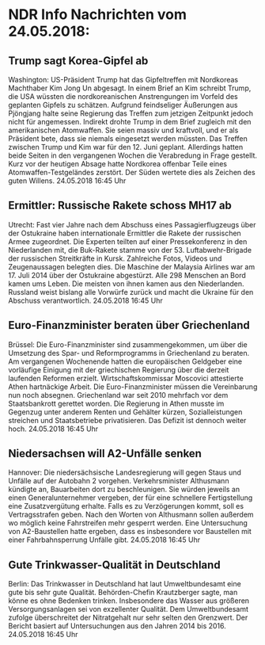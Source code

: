# NDR Info Nachrichten vom 24.05.2018:


## Trump sagt Korea-Gipfel ab
Washington:	US-Präsident Trump hat das Gipfeltreffen mit Nordkoreas Machthaber Kim Jong Un abgesagt. In einem Brief an Kim schreibt Trump, die USA wüssten die nordkoreanischen Anstrengungen im Vorfeld des geplanten Gipfels zu schätzen. Aufgrund feindseliger Äußerungen aus Pjöngjang halte seine Regierung das Treffen zum jetzigen Zeitpunkt jedoch nicht für angemessen. Indirekt drohte Trump in dem Brief zugleich mit den amerikanischen Atomwaffen. Sie seien massiv und kraftvoll, und er als Präsident bete, dass sie niemals eingesetzt werden müssten. Das Treffen zwischen Trump und Kim war für den 12. Juni geplant. Allerdings hatten beide Seiten in den vergangenen Wochen die Verabredung in Frage gestellt. Kurz vor der heutigen Absage hatte Nordkorea offenbar Teile eines Atomwaffen-Testgeländes zerstört. Der Süden wertete dies als Zeichen des guten Willens. 24.05.2018 16:45 Uhr 

## Ermittler: Russische Rakete schoss MH17 ab
Utrecht: Fast vier Jahre nach dem Abschuss eines Passagierflugzeugs über der Ostukraine haben internationale Ermittler die Rakete der russischen Armee zugeordnet. Die Experten teilten auf einer Pressekonferenz in den Niederlanden mit, die Buk-Rakete stamme von der 53. Luftabwehr-Brigade der russischen Streitkräfte in Kursk. Zahlreiche Fotos, Videos und Zeugenaussagen belegten dies. Die Maschine der Malaysia Airlines war am 17. Juli 2014 über der Ostukraine abgestürzt. Alle 298 Menschen an Bord kamen ums Leben. Die meisten von ihnen kamen aus den Niederlanden. Russland weist bislang alle Vorwürfe zurück und macht die Ukraine für den Abschuss verantwortlich. 24.05.2018 16:45 Uhr 

## Euro-Finanzminister beraten über Griechenland
Brüssel: Die Euro-Finanzminister sind zusammengekommen, um über die Umsetzung des Spar- und Reformprogramms in Griechenland zu beraten. Am vergangenen Wochenende hatten die europäischen Geldgeber eine vorläufige Einigung mit der griechischen Regierung über die derzeit laufenden Reformen erzielt. Wirtschaftskommissar Moscovici attestierte Athen hartnäckige Arbeit. Die Euro-Finanzminister müssen die Vereinbarung nun noch absegnen. Griechenland war seit 2010 mehrfach vor dem Staatsbankrott gerettet worden. Die Regierung in Athen musste im Gegenzug unter anderem Renten und Gehälter kürzen, Sozialleistungen streichen und Staatsbetriebe privatisieren. Das Defizit ist dennoch weiter hoch. 24.05.2018 16:45 Uhr 

## Niedersachsen will A2-Unfälle senken
Hannover: Die niedersächsische Landesregierung will gegen Staus und Unfälle auf der Autobahn 2 vorgehen. Verkehrsminister Althusmann kündigte an, Bauarbeiten dort zu beschleunigen. Sie würden jeweils an einen Generalunternehmer vergeben, der für eine schnellere Fertigstellung eine Zusatzvergütung erhalte. Falls es zu Verzögerungen kommt, soll es Vertragsstrafen geben. Nach den Worten von Althusmann sollen außerdem wo möglich keine Fahrstreifen mehr gesperrt werden. Eine Untersuchung von A2-Baustellen hatte ergeben, dass es insbesondere vor Baustellen mit einer Fahrbahnsperrung Unfälle gibt. 24.05.2018 16:45 Uhr 

## Gute Trinkwasser-Qualität in Deutschland
Berlin: Das Trinkwasser in Deutschland hat laut Umweltbundesamt eine gute bis sehr gute Qualität. Behörden-Chefin Krautzberger sagte, man könne es ohne Bedenken trinken. Insbesondere das Wasser aus größeren Versorgungsanlagen sei von exzellenter Qualität. Dem Umweltbundesamt zufolge überschreitet der Nitratgehalt nur sehr selten den Grenzwert. Der Bericht basiert auf Untersuchungen aus den Jahren  2014 bis 2016. 24.05.2018 16:45 Uhr 
